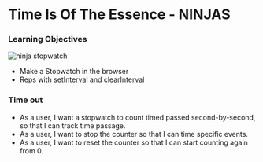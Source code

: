 # Time Is Of The Essence - NINJAS

### Learning Objectives

![ninja stopwatch](http://us.123rf.com/450wm/3dalia/3dalia1406/3dalia140600209/29208873-3d-render-of-a-ninja-assassin-with-a-stopwatch.jpg)

* Make a Stopwatch in the browser
* Reps with [setInterval](https://developer.mozilla.org/en-US/docs/Web/API/WindowTimers/setInterval#Example) and [clearInterval](https://developer.mozilla.org/en-US/docs/Web/API/WindowTimers/clearInterval)


### Time out

* As a user, I want a stopwatch to count timed passed second-by-second, so that I can track time passage.
* As a user, I want to stop the counter so that I can time specific events.
* As a user, I want to reset the counter so that I can start counting again from 0.  

